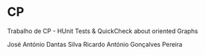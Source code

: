 # CP
Trabalho de CP - HUnit Tests & QuickCheck about oriented Graphs

José António Dantas Silva
Ricardo António Gonçalves Pereira